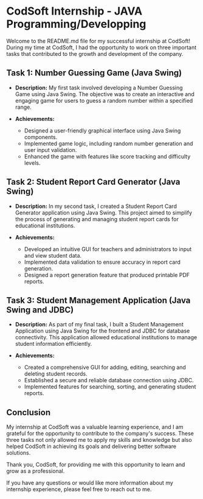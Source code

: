 # CodSoft Internship - JAVA Programming/Developping

Welcome to the README.md file for my successful internship at CodSoft! During my time at CodSoft, I had the opportunity to work on three important tasks that contributed to the growth and development of the company.

## Task 1: Number Guessing Game (Java Swing)

- **Description:** My first task involved developing a Number Guessing Game using Java Swing. The objective was to create an interactive and engaging game for users to guess a random number within a specified range.

- **Achievements:**
  - Designed a user-friendly graphical interface using Java Swing components.
  - Implemented game logic, including random number generation and user input validation.
  - Enhanced the game with features like score tracking and difficulty levels.

## Task 2: Student Report Card Generator (Java Swing)

- **Description:** In my second task, I created a Student Report Card Generator application using Java Swing. This project aimed to simplify the process of generating and managing student report cards for educational institutions.

- **Achievements:**
  - Developed an intuitive GUI for teachers and administrators to input and view student data.
  - Implemented data validation to ensure accuracy in report card generation.
  - Designed a report generation feature that produced printable PDF reports.

## Task 3: Student Management Application (Java Swing and JDBC)

- **Description:** As part of my final task, I built a Student Management Application using Java Swing for the frontend and JDBC for database connectivity. This application allowed educational institutions to manage student information efficiently.

- **Achievements:**
  - Created a comprehensive GUI for adding, editing, searching and deleting student records.
  - Established a secure and reliable database connection using JDBC.
  - Implemented features for searching, sorting, and generating student reports.

## Conclusion

My internship at CodSoft was a valuable learning experience, and I am grateful for the opportunity to contribute to the company's success. These three tasks not only allowed me to apply my skills and knowledge but also helped CodSoft in achieving its goals and delivering better software solutions.

Thank you, CodSoft, for providing me with this opportunity to learn and grow as a professional.

If you have any questions or would like more information about my internship experience, please feel free to reach out to me.
